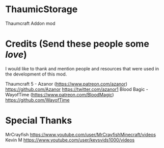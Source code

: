 # ThaumicStorage
Thaumcraft Addon mod

# Credits (Send these people some $love$)
I would like to thank and mention people and resources that were used in the development of this mod.

Thaumcraft 5 - Azanor (https://www.patreon.com/azanor)
    https://github.com/Azanor
    https://twitter.com/azanor1
Blood Bagic - WayofTime (https://www.patreon.com/BloodMagic)
    https://github.com/WayofTime
    
# Special Thanks

MrCrayfish
  https://www.youtube.com/user/MrCrayfishMinecraft/videos
Kevin M
https://www.youtube.com/user/kevsvids1000/videos
